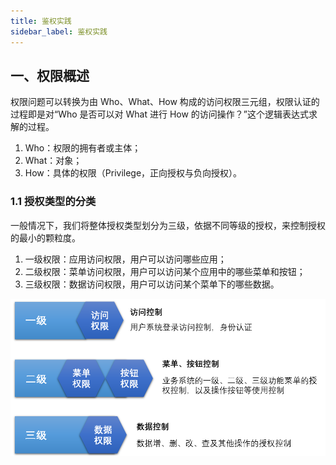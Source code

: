 ```yaml
---
title: 鉴权实践
sidebar_label: 鉴权实践
---
```


## 一、权限概述
权限问题可以转换为由 Who、What、How 构成的访问权限三元组，权限认证的过程即是对“Who 是否可以对 What 进行 How 的访问操作？”这个逻辑表达式求解的过程。
1. Who：权限的拥有者或主体；
2. What：对象；
3. How：具体的权限（Privilege，正向授权与负向授权）。

### 1.1 授权类型的分类
一般情况下，我们将整体授权类型划分为三级，依据不同等级的授权，来控制授权的最小的颗粒度。
1. 一级权限：应用访问权限，用户可以访问哪些应用；
2. 二级权限：菜单访问权限，用户可以访问某个应用中的哪些菜单和按钮；
3. 三级权限：数据访问权限，用户可以访问某个菜单下的哪些数据。

![授权类型的分类](../static/assets/images/best-practice-authentication-category.png)
